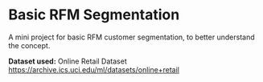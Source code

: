 # Basic RFM Segmentation
 A mini project for basic RFM customer segmentation, to better understand the concept.
 
 **Dataset used:**
 Online Retail Dataset
 https://archive.ics.uci.edu/ml/datasets/online+retail
